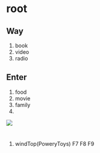 # root
## Way
1. book
2. video
3. radio

## Enter
1.  food
2.  movie
3.  family
4. 
![](https://i0.hdslb.com/bfs/article/75133044747c80389132451daab41e1e385383622.png)

#
1. windTop(PoweryToys)  F7 F8 F9